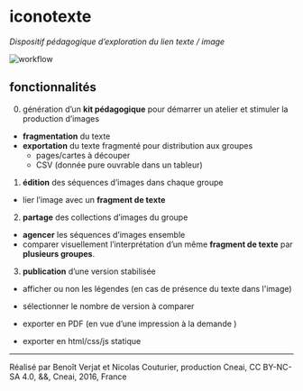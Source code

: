 # iconotexte
*Dispositif pédagogique d’exploration du lien texte / image*


![workflow](https://docs.google.com/drawings/d/1DnGQKQQD9bKBrDW_nD3t1e6rezmi3iVaevDZ2Tb1ICI/pub?w=1487&amp;h=1080)

## fonctionnalités

0. génération d’un **kit pédagogique** pour démarrer un atelier et stimuler la production d’images
  - **fragmentation** du texte 
  - **exportation** du texte fragmenté pour distribution aux groupes
    - pages/cartes à découper 
    - CSV (donnée pure ouvrable dans un tableur)

1. **édition** des séquences d’images dans chaque groupe
  - lier l’image avec un **fragment de texte**

2. **partage** des collections d’images du groupe
  - **agencer** les séquences d’images ensemble
  - comparer visuellement l’interprétation d’un même **fragment de texte** par **plusieurs groupes**.

3. **publication** d’une version stabilisée

  - afficher ou non les légendes (en cas de présence du texte dans l'image) 
  - sélectionner le nombre de version à comparer 

  - exporter en PDF (en vue d’une impression à la demande )
  - exporter en html/css/js statique

****
Réalisé par Benoît Verjat et Nicolas Couturier, production Cneai,
CC BY-NC-SA 4.0, &&, Cneai, 2016, France
